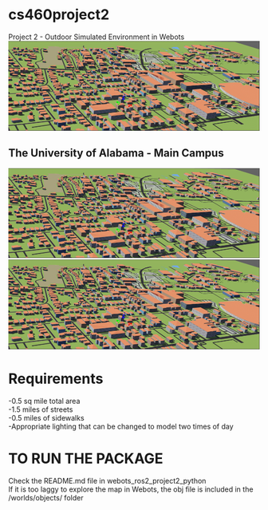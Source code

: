 # cs460project2
Project 2 - Outdoor Simulated Environment in Webots
![Mapped Environment](./tuscaloosa-mapped.png)
## The University of Alabama - Main Campus
![Bryant-Denny](./tuscaloosa-mapped.png)
![Denny Chimes](./tuscaloosa-mapped.png)
# Requirements
-0.5 sq mile total area\
-1.5 miles of streets\
-0.5 miles of sidewalks\
-Appropriate lighting that can be changed to model two times of day

# TO RUN THE PACKAGE
Check the README.md file in webots_ros2_project2_python\
If it is too laggy to explore the map in Webots, the obj file is included in the /worlds/objects/ folder
